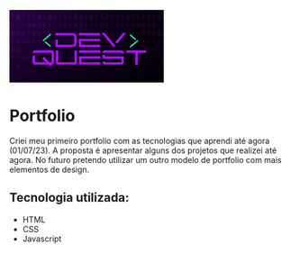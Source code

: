   
![DevQuest](image.png)


# Portfolio
 Criei meu primeiro portfolio com as tecnologias que aprendi até agora (01/07/23). 
 A proposta é apresentar alguns dos projetos que realizei até agora.
 No futuro pretendo utilizar um outro modelo de portfolio com mais elementos de design.


## Tecnologia utilizada:

- HTML
- CSS
- Javascript
  
##

